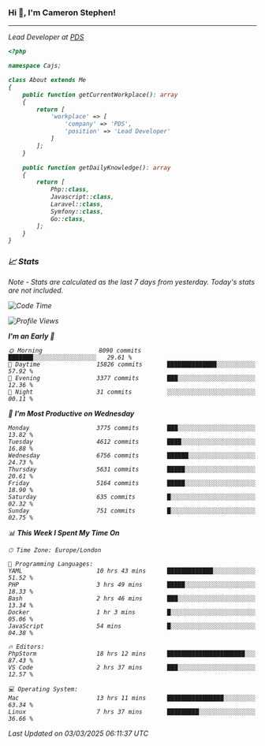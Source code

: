 ### Hi 👋, I'm Cameron Stephen!
<hr>
<p><em>Lead Developer at <a href="https://prindatasolutions.co.uk">PDS</a></p>


```php
<?php

namespace Cajs;

class About extends Me
{
    public function getCurrentWorkplace(): array
    {
        return [
            'workplace' => [
                'company' => 'PDS',
                'position' => 'Lead Developer'
            ]
        ];
    }

    public function getDailyKnowledge(): array
    {
        return [
            Php::class,
            Javascript::class,
            Laravel::class,
            Symfony::class,
            Go::class,
        ];
    }
}
```

### 📈 Stats
<p><em>Note - Stats are calculated as the last 7 days from yesterday. Today's stats are not included.</em></p>


<!--START_SECTION:waka-->
![Code Time](http://img.shields.io/badge/Code%20Time-4%2C365%20hrs%2033%20mins-blue)

![Profile Views](http://img.shields.io/badge/Profile%20Views-0-blue)

**I'm an Early 🐤** 

```text
🌞 Morning                8090 commits        ███████░░░░░░░░░░░░░░░░░░   29.61 % 
🌆 Daytime                15826 commits       ██████████████░░░░░░░░░░░   57.92 % 
🌃 Evening                3377 commits        ███░░░░░░░░░░░░░░░░░░░░░░   12.36 % 
🌙 Night                  31 commits          ░░░░░░░░░░░░░░░░░░░░░░░░░   00.11 % 
```
📅 **I'm Most Productive on Wednesday** 

```text
Monday                   3775 commits        ███░░░░░░░░░░░░░░░░░░░░░░   13.82 % 
Tuesday                  4612 commits        ████░░░░░░░░░░░░░░░░░░░░░   16.88 % 
Wednesday                6756 commits        ██████░░░░░░░░░░░░░░░░░░░   24.73 % 
Thursday                 5631 commits        █████░░░░░░░░░░░░░░░░░░░░   20.61 % 
Friday                   5164 commits        █████░░░░░░░░░░░░░░░░░░░░   18.90 % 
Saturday                 635 commits         █░░░░░░░░░░░░░░░░░░░░░░░░   02.32 % 
Sunday                   751 commits         █░░░░░░░░░░░░░░░░░░░░░░░░   02.75 % 
```


📊 **This Week I Spent My Time On** 

```text
🕑︎ Time Zone: Europe/London

💬 Programming Languages: 
YAML                     10 hrs 43 mins      █████████████░░░░░░░░░░░░   51.52 % 
PHP                      3 hrs 49 mins       █████░░░░░░░░░░░░░░░░░░░░   18.33 % 
Bash                     2 hrs 46 mins       ███░░░░░░░░░░░░░░░░░░░░░░   13.34 % 
Docker                   1 hr 3 mins         █░░░░░░░░░░░░░░░░░░░░░░░░   05.06 % 
JavaScript               54 mins             █░░░░░░░░░░░░░░░░░░░░░░░░   04.38 % 

🔥 Editors: 
PhpStorm                 18 hrs 12 mins      ██████████████████████░░░   87.43 % 
VS Code                  2 hrs 37 mins       ███░░░░░░░░░░░░░░░░░░░░░░   12.57 % 

💻 Operating System: 
Mac                      13 hrs 11 mins      ████████████████░░░░░░░░░   63.34 % 
Linux                    7 hrs 37 mins       █████████░░░░░░░░░░░░░░░░   36.66 % 
```


 Last Updated on 03/03/2025 06:11:37 UTC
<!--END_SECTION:waka-->
